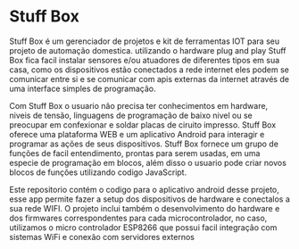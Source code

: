 # Stuff Box

Stuff Box é um gerenciador de projetos e kit de ferramentas IOT para seu projeto de automação domestica.
utilizando o hardware plug and play Stuff Box fica facil instalar sensores e/ou atuadores de diferentes tipos em sua casa, como os dispositivos estão conectados a rede internet eles podem se comunicar entre si e se comunicar com apis externas da internet através de uma interface simples de programação.

Com Stuff Box o usuario não precisa ter conhecimentos em hardware, niveis de tensão, linguagens de programação de baixo nivel ou se preocupar em confexionar e soldar placas de ciruito impresso.
Stuff Box oferece uma plataforma WEB e um aplicativo Android para interagir e programar as ações de seus dispositivos.
Stuff Box fornece um grupo de funções de facil entendimento, prontas para serem usadas, em uma especie de programação em blocos, além disso o usuario pode criar novos blocos de funções utilizando codigo JavaScript.

Este repositorio contém o codigo para o aplicativo android desse projeto, esse app permite fazer a setup dos dispositivos de hardware e conectalos a sua rede WIFI.
O projeto inclui também o desenvolvimento do hardware e dos firmwares correspondentes para cada microcontrolador, no caso, utilizamos o micro controlador ESP8266 que possui facil integração com sistemas WiFi e conexão com servidores externos
